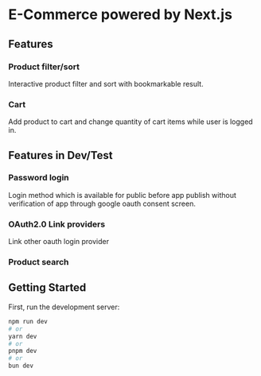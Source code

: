 # E-Commerce powered by Next.js

## Features

### Product filter/sort

Interactive product filter and sort with bookmarkable result.

### Cart

Add product to cart and change quantity of cart items while user is logged in.

## Features in Dev/Test

### Password login

Login method which is available for public before app publish without verification of app through google oauth consent screen.

### OAuth2.0 Link providers

Link other oauth login provider

### Product search

## Getting Started

First, run the development server:

```bash
npm run dev
# or
yarn dev
# or
pnpm dev
# or
bun dev
```

<!-- ## API list

### User

#### User login

- **Endpoint**: `/user/login/api`
- **Description**: User login and get login result.
- **Request Body**:
  ```json
  {
    "id": "user id from oauth provider",
    "oauth_provider": "provider name"
  }
  ```
- **Response**:
  ```json
  {
    "code": "200/300/400",
    "message": "string"
  }
  ```

### Store

#### Get stores owned by certain user

- **Endpoint**: `/user/store/api`
- **Method**: `GET`
- **Description**: Get stores owned by authenticated user.
- **Parameters**: None
- **Response**:
  ```json
  [
    {
      "name": "string",
      "description": "string",
      "createdUserId": "string",
      "ownerUserId": "string"
    }
  ]
  ```

---

#### Get all store submissions

- **Endpoint**: `/store-submission/api`
- **Method**: `GET`
- **Description**: Get stores submissions by all user.
- **Parameters**:
  ```json
  [{}, {}]
  ```

---

#### Get stores by given id

- **Endpoint**: `/store/api`
- **Method**: `GET`
- **Description**: Get stores owned by authenticated user.
- **Parameters**: `id:string`
- **Response**:
  ```json
  {
    "name": "string",
    "description": "string",
    "createdUserId": "string",
    "ownerUserId": "string"
  }
  ```

### Cart

#### Get cart items by cart id

- **Endpoint**: `/cart/cartitem/api`
- **Method**: `GET`
- **Description**: Get cart item in certain cart.
- **Parameters**: `id:string`
- **Response**:
  ```json
  {
    "name": "string",
    "description": "string",
    "createdUserId": "string",
    "ownerUserId": "string"
  }
  ```

--- -->
